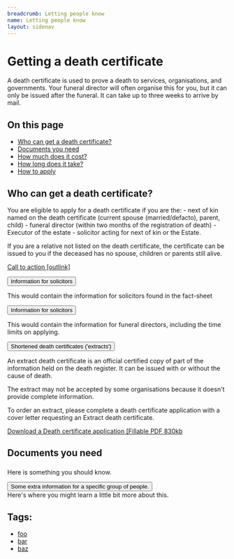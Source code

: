 ```yaml
---
breadcrumb: Letting people know
name: Letting people know
layout: sidenav
---
```


# Getting a death certificate 

A death certificate is used to prove a death to services, organisations, and governments. Your funeral director will often organise this for you, but it can only be issued after the funeral. It can take up to three weeks to arrive by mail. 

<nav class="au-inpage-nav-links" aria-label="in page navigation">
  <h2 class="au-inpage-nav-links__heading">On this page</h2>
  <ul class="au-link-list">
    <li><a href="#section1">Who can get a death certificate?</a></li>
    <li><a href="#section2">Documents you need</a></li>    
    <li><a href="#section3">How much does it cost?</a></li>
    <li><a href="#section4">How long does it take?</a></li>
    <li><a href="#section5">How to apply</a></li>
  </ul>
</nav>

<h2 class="au-inpage-nav-section au-display-sm">
  <h2> Who can get a death certificate? </h2>
  <a id="section1" class="au-inpage-nav-section-link" href="#section1"></a>
</h2>
You are eligible to apply for a death certificate if you are the:
- next of kin named on the death certificate (current spouse (married/defacto), parent, child)
- funeral director (within two months of the registration of death)
- Executor of the estate
- solicitor acting for next of kin or the Estate.

If you are a relative not listed on the death certificate, the certificate can be issued to you if the deceased has no spouse, children or parents still alive.

<a class="au-cta-link" href="#">Call to action [outlink]</a>

<section class="au-accordion">
  <button class="au-accordion__title js-au-accordion" aria-controls="accordion-solicitors" aria-expanded="false" onclick="return AU.accordion.Toggle( this )">
    Information for solicitors
  </button>

  <div class="au-accordion__body" id="accordion-solicitors">
    <div class="au-accordion__body-wrapper">
    <p> This would contain the information for solicitors found in the fact-sheet </p>
    </div>
  </div>
</section>

<section class="au-accordion">
  <button class="au-accordion__title js-au-accordion" aria-controls="accordion-funeral-directors" aria-expanded="false" onclick="return AU.accordion.Toggle( this )">
    Information for solicitors
  </button>

  <div class="au-accordion__body" id="accordion-funeral-directors">
    <div class="au-accordion__body-wrapper">
    <p> This would contain the information for funeral directors, including the time limits on applying. </p>
    </div>
  </div>
</section>

<section class="au-accordion">
  <button class="au-accordion__title js-au-accordion" aria-controls="accordion-1" aria-expanded="true" onclick="return AU.accordion.Toggle( this )">
    Shortened death certificates ('extracts')
  </button>

  <div class="au-accordion__body" id="accordion-1">
    <div class="au-accordion__body-wrapper">
      <p> An extract death certificate is an official certified copy of part of the information held on the death register. It can be issued with or without the cause of death.</p>
        
<p> The extract may not be accepted by some organisations because it doesn't provide complete information. </p>

<p> To order an extract, please complete a death certificate application with a cover letter requesting an Extract death certificate. </p>

<p> <a class="au-cta-link" href="#"> Download a Death certificate application [Fillable PDF 830kb </a> 
    </p>
    </div>
  </div>
</section>

<h2 class="au-inpage-nav-section au-display-sm">
  <h2> Documents you need </h2>
  <a id="section2" class="au-inpage-nav-section-link" href="#section2"></a>
</h2>

<section class="au-callout">
    <h3 class="au-callout__heading"></h3>
    <p>Here is something you should know. 
</p>
</section>


<section class="au-accordion">
  <button class="au-accordion__title js-au-accordion" aria-controls="accordion-2" aria-expanded="true" onclick="return AU.accordion.Toggle( this )">
    Some extra information for a specific group of people.
  </button>

  <div class="au-accordion__body" id="accordion-2">
    <div class="au-accordion__body-wrapper">
      Here's where you might learn a little bit more about this. 
    </div>
  </div>
</section>


<h2>Tags:</h2>
<ul class="au-tags">
  <li><a href="#">foo</a></li>
  <li><a href="#">bar</a></li>
  <li><a href="#">baz</a></li>
</ul>
